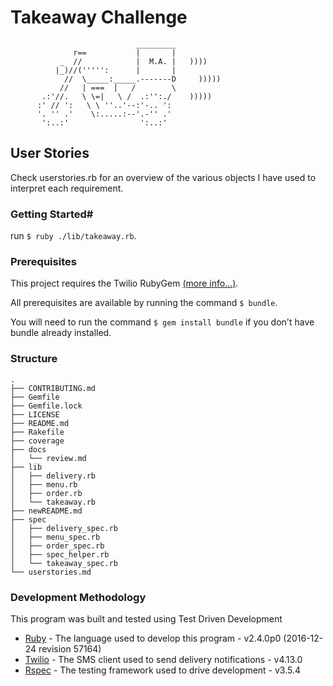 Takeaway Challenge
==================
```
                            _________
              r==           |       |
           _  //            |  M.A. |   ))))
          |_)//(''''':      |       |
            //  \_____:_____.-------D     )))))
           //   | ===  |   /        \
       .:'//.   \ \=|   \ /  .:'':./    )))))
      :' // ':   \ \ ''..'--:'-.. ':
      '. '' .'    \:.....:--'.-'' .'
       ':..:'                ':..:'

 ```

## User Stories ##

 Check userstories.rb for an overview of the various objects I have used to interpret each requirement.

### Getting Started#

run ```$ ruby ./lib/takeaway.rb```.

### Prerequisites

This project requires the Twilio RubyGem [(more info...)](https://www.twilio.com/docs/libraries/ruby).

All prerequisites are available by running the command ```$ bundle```.

You will need to run the command ```$ gem install bundle``` if you don't have bundle already installed.

### Structure ###
    .
    ├── CONTRIBUTING.md
    ├── Gemfile
    ├── Gemfile.lock
    ├── LICENSE
    ├── README.md
    ├── Rakefile
    ├── coverage
    ├── docs
    │   └── review.md
    ├── lib
    │   ├── delivery.rb
    │   ├── menu.rb
    │   ├── order.rb
    │   └── takeaway.rb
    ├── newREADME.md
    ├── spec
    │   ├── delivery_spec.rb
    │   ├── menu_spec.rb
    │   ├── order_spec.rb
    │   ├── spec_helper.rb
    │   └── takeaway_spec.rb
    └── userstories.md

### Development Methodology

This program was built and tested using Test Driven Development

* [Ruby](https://www.ruby-lang.org) - The language used to develop this program - v2.4.0p0 (2016-12-24 revision 57164)
* [Twilio](https://www.twilio.com) - The SMS client used to send delivery notifications - v4.13.0
* [Rspec](http://rspec.info) - The testing framework used to drive development - v3.5.4

